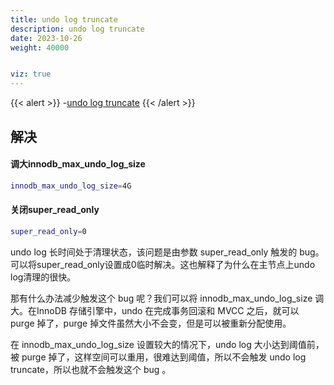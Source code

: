```yaml
---
title: undo log truncate
description: undo log truncate
date: 2023-10-26
weight: 40000


viz: true
---
```

<style>
th, td {
  border: 1px solid rgb(190, 190, 190);
}
</style>
{{< alert >}}
-[undo log truncate](https://opensource.actionsky.com/20211111-undolog/)
{{< /alert >}}







## 解决

#### 调大innodb_max_undo_log_size
```bash
innodb_max_undo_log_size=4G
```

#### 关闭super_read_only


```bash
super_read_only=0
```

undo log 长时间处于清理状态，该问题是由参数 super_read_only 触发的 bug。可以将super_read_only设置成0临时解决。这也解释了为什么在主节点上undo log清理的很快。

那有什么办法减少触发这个 bug 呢？我们可以将 innodb_max_undo_log_size 调大。在InnoDB 存储引擎中，undo 在完成事务回滚和 MVCC 之后，就可以 purge 掉了，purge 掉文件虽然大小不会变，但是可以被重新分配使用。

在 innodb_max_undo_log_size 设置较大的情况下，undo log 大小达到阈值前，被 purge 掉了，这样空间可以重用，很难达到阈值，所以不会触发 undo log truncate，所以也就不会触发这个 bug 。








